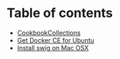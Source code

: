 # Table of contents

* [CookbookCollections](README.md)
* [Get Docker CE for Ubuntu](get-docker-ce-for-ubuntu.md)
* [Install swig on Mac OSX](install-swig-on-mac-osx.md)

